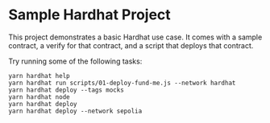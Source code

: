 # Sample Hardhat Project

This project demonstrates a basic Hardhat use case. It comes with a sample contract, a verify for that contract, and a script that deploys that contract.

Try running some of the following tasks:

```shell
yarn hardhat help
yarn hardhat run scripts/01-deploy-fund-me.js --network hardhat
yarn hardhat deploy --tags mocks
yarn hardhat node
yarn hardhat deploy
yarn hardhat deploy --network sepolia
```
